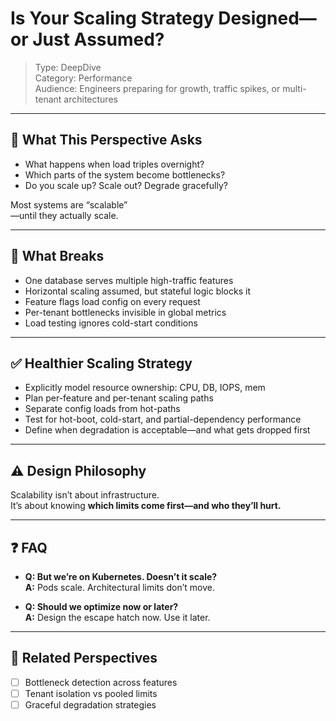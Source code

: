 # Is Your Scaling Strategy Designed—or Just Assumed?

> Type: DeepDive  
> Category: Performance  
> Audience: Engineers preparing for growth, traffic spikes, or multi-tenant architectures

---

## 🧠 What This Perspective Asks

- What happens when load triples overnight?  
- Which parts of the system become bottlenecks?  
- Do you scale up? Scale out? Degrade gracefully?

Most systems are “scalable”  
—until they actually scale.

---

## 🚨 What Breaks

- One database serves multiple high-traffic features  
- Horizontal scaling assumed, but stateful logic blocks it  
- Feature flags load config on every request  
- Per-tenant bottlenecks invisible in global metrics  
- Load testing ignores cold-start conditions

---

## ✅ Healthier Scaling Strategy

- Explicitly model resource ownership: CPU, DB, IOPS, mem  
- Plan per-feature and per-tenant scaling paths  
- Separate config loads from hot-paths  
- Test for hot-boot, cold-start, and partial-dependency performance  
- Define when degradation is acceptable—and what gets dropped first

---

## ⚠️ Design Philosophy

Scalability isn’t about infrastructure.  
It’s about knowing **which limits come first—and who they’ll hurt.**

---

## ❓ FAQ

- **Q: But we’re on Kubernetes. Doesn’t it scale?**  
  **A:** Pods scale. Architectural limits don’t move.

- **Q: Should we optimize now or later?**  
  **A:** Design the escape hatch now. Use it later.

---

## 🔗 Related Perspectives

- [ ] Bottleneck detection across features  
- [ ] Tenant isolation vs pooled limits  
- [ ] Graceful degradation strategies  
